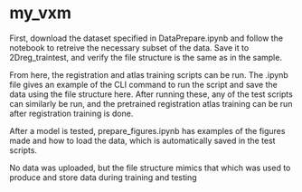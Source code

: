 # my_vxm

First, download the dataset specified in DataPrepare.ipynb and follow the notebook to retreive the necessary subset of the data. Save it to 2Dreg_traintest, and verify the file structure is the same as in the sample.

From here, the registration and atlas training scripts can be run. The .ipynb file gives an example of the CLI command to run the script and save the data using the file structure here. After running these, any of the test scripts can similarly be run, and the pretrained registration atlas training can be run after registration training is done.

After a model is tested, prepare_figures.ipynb has examples of the figures made and how to load the data, which is automatically saved in the test scripts.

No data was uploaded, but the file structure mimics that which was used to produce and store data during training and testing
